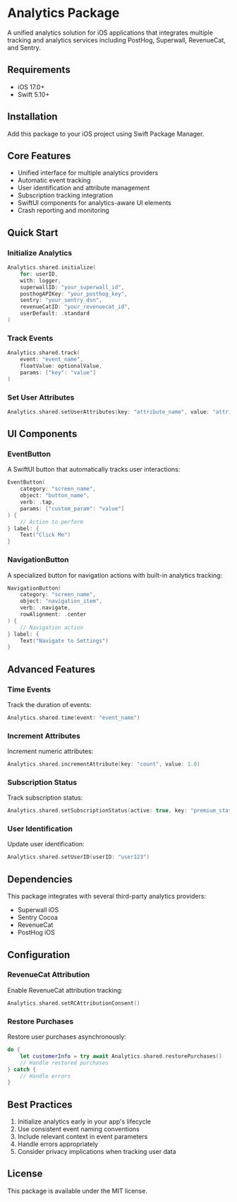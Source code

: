 # Analytics Package

A unified analytics solution for iOS applications that integrates multiple tracking and analytics services including PostHog, Superwall, RevenueCat, and Sentry.

## Requirements

- iOS 17.0+
- Swift 5.10+

## Installation

Add this package to your iOS project using Swift Package Manager.

## Core Features

- Unified interface for multiple analytics providers
- Automatic event tracking
- User identification and attribute management
- Subscription tracking integration
- SwiftUI components for analytics-aware UI elements
- Crash reporting and monitoring

## Quick Start

### Initialize Analytics

```swift
Analytics.shared.initialize(
    for: userID,
    with: logger,
    superwallID: "your_superwall_id",
    posthogAPIKey: "your_posthog_key",
    sentry: "your_sentry_dsn",
    revenueCatID: "your_revenuecat_id",
    userDefault: .standard
)
```

### Track Events

```swift
Analytics.shared.track(
    event: "event_name",
    floatValue: optionalValue,
    params: ["key": "value"]
)
```

### Set User Attributes

```swift
Analytics.shared.setUserAttributes(key: "attribute_name", value: "attribute_value")
```

## UI Components

### EventButton

A SwiftUI button that automatically tracks user interactions:

```swift
EventButton(
    category: "screen_name",
    object: "button_name",
    verb: .tap,
    params: ["custom_param": "value"]
) {
    // Action to perform
} label: {
    Text("Click Me")
}
```

### NavigationButton

A specialized button for navigation actions with built-in analytics tracking:

```swift
NavigationButton(
    category: "screen_name",
    object: "navigation_item",
    verb: .navigate,
    rowAlignment: .center
) {
    // Navigation action
} label: {
    Text("Navigate to Settings")
}
```

## Advanced Features

### Time Events

Track the duration of events:

```swift
Analytics.shared.time(event: "event_name")
```

### Increment Attributes

Increment numeric attributes:

```swift
Analytics.shared.incrementAttribute(key: "count", value: 1.0)
```

### Subscription Status

Track subscription status:

```swift
Analytics.shared.setSubscriptionStatus(active: true, key: "premium_status")
```

### User Identification

Update user identification:

```swift
Analytics.shared.setUserID(userID: "user123")
```

## Dependencies

This package integrates with several third-party analytics providers:

- Superwall iOS
- Sentry Cocoa
- RevenueCat
- PostHog iOS

## Configuration

### RevenueCat Attribution

Enable RevenueCat attribution tracking:

```swift
Analytics.shared.setRCAttributionConsent()
```

### Restore Purchases

Restore user purchases asynchronously:

```swift
do {
    let customerInfo = try await Analytics.shared.restorePurchases()
    // Handle restored purchases
} catch {
    // Handle errors
}
```

## Best Practices

1. Initialize analytics early in your app's lifecycle
2. Use consistent event naming conventions
3. Include relevant context in event parameters
4. Handle errors appropriately
5. Consider privacy implications when tracking user data

## License

This package is available under the MIT license.
